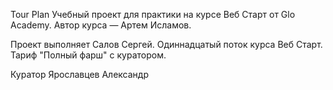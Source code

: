 Tour Plan
Учебный проект для практики на курсе Веб Старт от Glo Academy. Автор курса — Артем Исламов.

Проект выполняет
Салов Сергей. Одиннадцатый поток курса Веб Старт. Тариф "Полный фарш" с куратором.

Куратор
Ярославцев Александр
